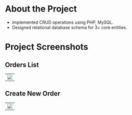 # About the Project
- Implemented CRUD operations using PHP, MySQL.
- Designed relational database schema for 3+ core entities.
# Project Screenshots

## Orders List

<table>
  <tr>
    <td><img src=https://github.com/user-attachments/assets/2eb3363a-eef0-41e2-838c-93a63792f6ad /></td>
  </tr>
</table>

## Create New Order
<table>
  <tr>
    <td><img src=https://github.com/user-attachments/assets/7cc05c55-2945-49a3-ab87-f2b587f7fb53 /></td>
  </tr>
</table>



